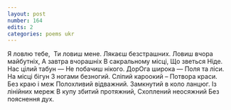 ```yaml
---
layout: post
number: 164
edits: 2
categories: poems ukr
---
```


Я ловлю тебе, 
Ти ловиш мене.
Лякаєш безстрашних. 
Ловиш вчора майбутніх, 
А завтра вчорашніх
В сакральному місці,
Що зветься Ніде.
 
Нас цілий табун —
Не побачиш нікого.
ДорОга широка —
Поля та ліси.
На місці бігун
З ногами безногий.
Сліпий кароокий – 
Потвора краси.
 
Без краю і меж
Полохливий відважний.
Замкнутий в коло ланцюг.
Із лінійних мереж
В купу збитий протяжний,
Схоплений неосяжний
Без пояснення дух. 
